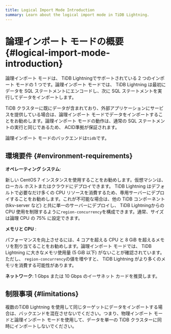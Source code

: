 ```yaml
---
title: Logical Import Mode Introduction
summary: Learn about the logical import mode in TiDB Lightning.
---
```


# 論理インポート モードの概要 {#logical-import-mode-introduction}

論理インポート モードは、 TiDB Lightningでサポートされている 2 つのインポート モードの 1 つです。論理インポート モードでは、 TiDB Lightning は最初にデータを SQL ステートメントにエンコードし、次に SQL ステートメントを実行してデータをインポートします。

TiDB クラスターに既にデータが含まれており、外部アプリケーションにサービスを提供している場合は、論理インポート モードでデータをインポートすることをお勧めします。論理インポート モードの動作は、通常の SQL ステートメントの実行と同じであるため、 ACID準拠が保証されます。

論理インポート モードのバックエンドは`tidb`です。

## 環境要件 {#environment-requirements}

**オペレーティング システム**:

新しい CentOS 7 インスタンスを使用することをお勧めします。仮想マシンは、ローカル ホストまたはクラウドにデプロイできます。 TiDB Lightning はデフォルトで必要なだけ多くの CPU リソースを消費するため、専用サーバーにデプロイすることをお勧めします。これが不可能な場合は、他の TiDB コンポーネント (tikv-server など) と共に単一のサーバーにデプロイし、 TiDB Lightningからの CPU 使用を制限するように`region-concurrency`を構成できます。通常、サイズは論理 CPU の 75% に設定できます。

**メモリと CPU** :

パフォーマンスを向上させるには、4 コアを超える CPU と 8 GiB を超えるメモリを割り当てることをお勧めします。論理インポート モードでは、 TiDB Lightning に大きなメモリ使用量 (5 GiB 以下) がないことが確認されています。ただし、 `region-concurrency`の値を増やすと、 TiDB Lightning がより多くのメモリを消費する可能性があります。

**ネットワーク**: 1 Gbps または 10 Gbps のイーサネット カードを推奨します。

## 制限事項 {#limitations}

複数のTiDB Lightning を使用して同じターゲットにデータをインポートする場合は、バックエンドを混在させないでください。つまり、物理インポート モードと論理インポート モードを使用して、データを単一の TiDB クラスターに同時にインポートしないでください。
